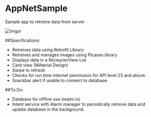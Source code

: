 # AppNetSample
Sample app to retreive data from server

![Imgur](http://i.imgur.com/tEsfotl.png?1)

##Specifications:

- Retreives data using Retrofit Library
- Retreives and manages images using Picasso library
- Displays data in a ReceyclerView List
- Card view (MAterial Design)
- Swipe to refresh
- Checks for run time internet permission for API level 23 and above.
- Snackbar alert if unable to connect to database.

##To Do:
- Database for offline use (realm.io)
- Intent service with Alarm manager to periodically retreive data and update database in the background.
